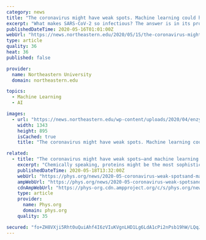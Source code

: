```yaml
---
category: news
title: "The coronavirus might have weak spots. Machine learning could help find them."
excerpt: "What makes SARS-CoV-2 so infectious? The answer is in its proteins. Mary Jo Ondrechen and Penny Beuning, professors of chemistry and chemical biology, are using machine learning to investigate these proteins and begin to understand how to slow the spread of the virus."
publishedDateTime: 2020-05-16T01:01:00Z
webUrl: "https://news.northeastern.edu/2020/05/15/the-coronavirus-might-have-hidden-weak-spots-machine-learning-could-help-find-them/"
type: article
quality: 36
heat: 36
published: false

provider:
  name: Northeastern University
  domain: northeastern.edu

topics:
  - Machine Learning
  - AI

images:
  - url: "https://news.northeastern.edu/wp-content/uploads/2020/04/enzyme_1400.jpg"
    width: 1343
    height: 895
    isCached: true
    title: "The coronavirus might have weak spots. Machine learning could help find them."

related:
  - title: "The coronavirus might have weak spots—and machine learning could help find them"
    excerpt: "Chemically speaking, proteins might be the most sophisticated molecules out there. Millions of different kinds of them live within our cells and work together as a fine-tuned orchestra catalyzing the biochemical reactions that keep us alive."
    publishedDateTime: 2020-05-18T13:32:00Z
    webUrl: "https://phys.org/news/2020-05-coronavirus-weak-spotsand-machine.html"
    ampWebUrl: "https://phys.org/news/2020-05-coronavirus-weak-spotsand-machine.amp"
    cdnAmpWebUrl: "https://phys-org.cdn.ampproject.org/c/s/phys.org/news/2020-05-coronavirus-weak-spotsand-machine.amp"
    type: article
    provider:
      name: Phys.org
      domain: phys.org
    quality: 35

secured: "fo+ZH8VXji5Rht0uQuiAhf4I6zVIuKVgnLHD1Lg6LdA1cPi2nPsb19hW/LQqJ/HgD6qfuy1KXzoGUD059K4P/AYZhhi5j0yWnI4EEZYAcrmW1iuA+4Q2rTU4CTuFsTOpNNgflCidNJrLjn+9Kh9p5LKQ82tUF8+lf7O9sw9UZCKKBBoj31vEjphXMnqiUcHwRekD0jbDkNTRhX61cXc4tGKdjTIFvIwO5dZ9xQLV1dlQRUTviPOVl4MpDeY+vtHG929MD7qbsmnw6Bi4cPAGRfkwzwg1FqiU+HqYcL6LJmCdB+alj5tH61xZO5sMee6dPrW1/w11C4ksGFAn7FQrfUwwdmEQFWo8JYjE7BGevBS0QOrBGdhhuYSIoSBJI8EkdzMnDeOzmoq93sgVZOgcjVh51LpYja265mhiB2BYHQ2O4lrjgAOvK1F9AYD2svy99EGX2MbP/rtZku/WfuPMl3aKeR0CNLMizAalASAv9z0=;M61DpBLlg+v9/wmyxUysXA=="
---
```


